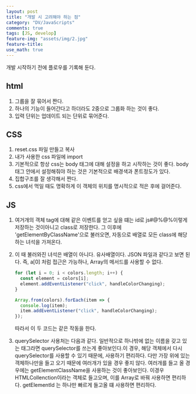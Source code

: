 ```yaml
---
layout: post
title: "개발 시 고려해야 하는 점"
category: "DV/JavaScripts"
comments: true
tags: [JS, develop]
feature-img: "assets/img/2.jpg"
feature-title:
use_math: true
---
```


개발 시작하기 전에 플로우를 기록해 둔다.

## html

1. 그룹을 잘 묶어서 짠다.
2. 하나의 기능이 들어간다고 하더라도 2중으로 그룹화 하는 것이 좋다.
3. 입력 단위는 업데이트 되는 단위로 묶어준다.

## CSS

1. reset.css 파일 만들고 복사
2. 내가 사용한 css 파일에 import
3. 기본적으로 항상 css는 body 태그에 대해 설정을 하고 시작하는 것이 좋다. body 태그 안에서 설정해줘야 하는 것은 기본적으로 배경색과 폰트정도가 있다.
4. 집합구조를 잘 생각해서 짠다.
5. css에서 먹일 때도 명확하게 이 객체의 위치를 명시적으로 적은 후에 걸어준다.

## JS

1. 여거개의 객체 tag에 대해 같은 이벤트를 얻고 싶을 떄는 id로 js#@%@%이렇게 저장하는 것이아니고 class로 저장한다. 그 이후에 'getElementByClassName'으로 불러오면, 자동으로 배열로 모든 class에 해당하는 녀석을 가져온다.

2. 이 때 불러와진 녀석은 배열이 아니다. 유사배열이다. JSON 파일과 같다고 보면 된다. 즉, a[0] 처럼 접근은 가능하나, Array의 메서드를 사용할 수 없다.

   ```javascript
   for (let i = 0; i < colors.length; i++) {
     const element = colors[i];
     element.addEventListener("click", handleColorChanging);
   }
   ```

   ```javascript
   Array.from(colors).forEach(item => {
     console.log(item);
     item.addEventListener("click", handleColorChanging);
   });
   ```

   따라서 이 두 코드는 같은 작동을 한다.

3. querySelector 사용처는 다음과 같다. 일반적으로 하나밖에 없는 이름을 갖고 있는 태그라면 querySelector를 쓰는게 좋아보인다.이 경우, 해당 객체에서 다시 querySelector를 사용할 수 있기 때문에, 사용하기 편리하다. 다만 가장 위에 있는 객체하나만을 들고 오기 때문에 여러개가 있을 경우 좋지 않다. 여러개를 들고 올 경우에는 getElementClassName을 사용하는 것이 좋아보인다. 이경우 HTMLCollenction이라는 객체로 들고오며, 이를 Array로 바꿔 사용하면 편리하다. getElementId 는 하나만 빠르게 들고올 떄 사용하면 편리하다.
